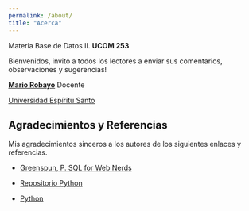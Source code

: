 ```yaml
---
permalink: /about/
title: "Acerca"
---
```


Materia Base de Datos II. **UCOM 253**

Bienvenidos, invito a todos los lectores a enviar sus comentarios, observaciones y sugerencias!

**[Mario Robayo](https://mrobayo.github.com/profile)** Docente

[Universidad Espíritu Santo](https://www.uees.edu.ec)

## Agradecimientos y Referencias

Mis agradecimientos sinceros a los autores de los siguientes 
enlaces y referencias.

 - [Greenspun, P. SQL for Web Nerds](http://philip.greenspun.com/sql/)
 - [Repositorio Python](http://oez.es/)

 - [Python](https://github.com/vinta/awesome-python)

 
